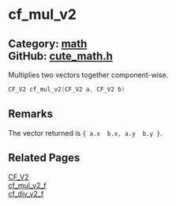 [//]: # (This file is automatically generated by Cute Framework's docs parser.)
[//]: # (Do not edit this file by hand!)
[//]: # (See: https://github.com/RandyGaul/cute_framework/blob/master/samples/docs_parser.cpp)
[](../header.md ':include')

# cf_mul_v2

Category: [math](/api_reference?id=math)  
GitHub: [cute_math.h](https://github.com/RandyGaul/cute_framework/blob/master/include/cute_math.h)  
---

Multiplies two vectors together component-wise.

```cpp
CF_V2 cf_mul_v2(CF_V2 a, CF_V2 b)
```

## Remarks

The vector returned is `{ a.x  b.x, a.y  b.y }`.

## Related Pages

[CF_V2](/math/cf_v2.md)  
[cf_mul_v2_f](/math/cf_mul_v2_f.md)  
[cf_div_v2_f](/math/cf_div_v2_f.md)  
